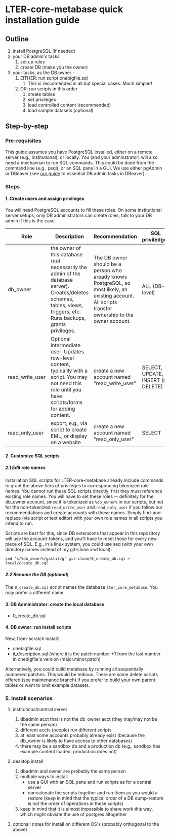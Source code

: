 # LTER-core-metabase quick installation guide

## Outline

1. install PostgreSQL (if needed)
2. your DB admin's tasks
    1. set up roles
    1. create DB (make you the owner)
3. your tasks, as the DB owner -
    1. EITHER: run script onebigfile.sql
        1. This is reccomended in all but special cases. Much simpler!
    1. OR: run scripts in this order
        1. create tables
        1. set privileges
        1. load controlled content (recommended)
        1. load sample datasets (optional)

## Step-by-step

### Pre-requisites

This guide assumes you have PostgreSQL installed, either on a remote server (e.g., institutional), or locally. You (and your adminstrator) will also need a mechanism to run SQL commands. This could be done from the command line (e.g., psql), or an SQL pane in a GUI. We use either pgAdmin or DBeaver (see [our guide](dbeaver.md) to essential DB admin tasks in DBeaver).

### Steps

#### 1. Create users and assign privileges

You will need PostgreSQL accounts to fill these roles. On some institutional server setups, only DB administrators can create roles; talk to your DB admin if this is the case.

| Role | Description | Recommendation |  SQL priviledges |
|--|--|--|--|
| db_owner | the owner of this database (not necessarily the admin of the database server). Creates/deletes schemas, tables, views, triggers, etc. Runs backups, grants privileges.  |  The DB owner should be a person who aready knows PostgreSQL, so most likely, an existing account. All scripts transfer ownership to the owner account.  | ALL (DB-level)  |
| read_write_user | Optional intermediate user. Updates row-level content, typicallly with a script. You may not need this role until you have scripts/forms for adding content. | create a new account named "read_write_user" | SELECT, UPDATE, INSERT (no DELETE) |
| read_only_user | export, e.g., via script to create EML, or display on a website | create a new account named "read_only_user" | SELECT  |

#### 2. Customize SQL scripts

##### 2.1 Edit role names

Installation SQL scripts for LTER-core-metabase already include commands to grant the above tiers of privileges to corresponding tokenized role names. You cannot run these SQL scripts directly; first they must reference existing role names. You will have to set these roles -- definitely for the db_owner account, since it is tokenized as `%db_owner%` in our scripts, but not for the non-tokenized `read_write_user` and `read_only_user` if you follow our recommendations and create accounts with these names. Simply find-and-replace (via script or text editor) with your own role names in all scripts you intend to run.

Scripts are best for this, since DB extensions that appear in this repository will use the account-tokens, and you'll have to reset those for every new piece of SQL. E.g., in a linux system, you could use sed (with your own directory names instead of my git-clone and local):

`sed 's/%db_owner%/gastil/g' git-clone/0_create_db.sql > local/create_db.sql`

##### 2.2 Rename the DB (optional)

The `0_create_db.sql` script names the database `lter_core_metabase`. You may prefer a different name.

#### 3. DB Administrator: create the local database

- 0_create_db.sql

#### 4. DB owner: run install scripts

New, from-scratch install:

- onebigfile.sql
- ii_description.sql (where ii is the patch number +1 from the last number in onebigfile's version (major.minor.patch)

Alternatively, you could build metabase by running all sequentially numbered patches. This would be tedious.
There are some delete scripts offered (see maintenance branch) if you prefer to build your own parent tables or want to omit example datasets.

### 5. Install scenarios

1. institutional/central server
    1. dbadmin acct that is not the db_owner acct (they may/may not be the same person)
    2. different accts (people) run different scripts
    3. at least some accounts probably already exist (because the db_owner is likely to have access to other databases)
    4. there may be a sandbox db and a production db (e.g., sandbox has example content loaded, production does not)

2. desktop install
    1. dbadmin and owner are probably the same person  
    2. multiple ways to install
          - use a GUI with an SQL pane and run scripts as for a central server
          - concatenate the scripts together and run them as you would a restore (keep in mind that the typical order of a DB dump-restore is not the order of operations in these scripts)
    3. keep in mind that it is almost impossible to share work this way, which might obviate the use of postgres altogether

3. optional: notes for install on different OS's (probably orthogonal to the above)
